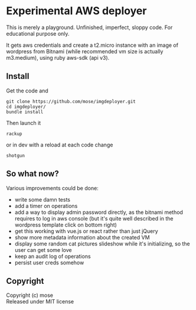 Experimental AWS deployer
============================

This is merely a playground. Unfinished, imperfect, sloppy code. For educational purpose only.

It gets aws credentials and create a t2.micro instance with an image of wordpress from Bitnami (while recommended vm size is actually m3.medium), using ruby aws-sdk (api v3).

Install
--------

Get the code and

    git clone https://github.com/mose/imgdeployer.git
    cd imgdeployer/
    bundle install

Then launch it

    rackup

or in dev with a reload at each code change

    shotgun


So what now?
-------------

Various improvements could be done:

- write some damn tests
- add a timer on operations
- add a way to display admin password directly, as the bitnami method requires to log in aws console (but it's quite well described in the wordpress template click on bottom right)
- get this working with vue.js or react rather than just jQuery
- show more metadata information about the created VM
- display some random cat pictures slideshow while it's initializing, so the user can get some love
- keep an audit log of operations
- persist user creds somehow


Copyright
-------------
Copyright (c) mose  
Released under MIT license
